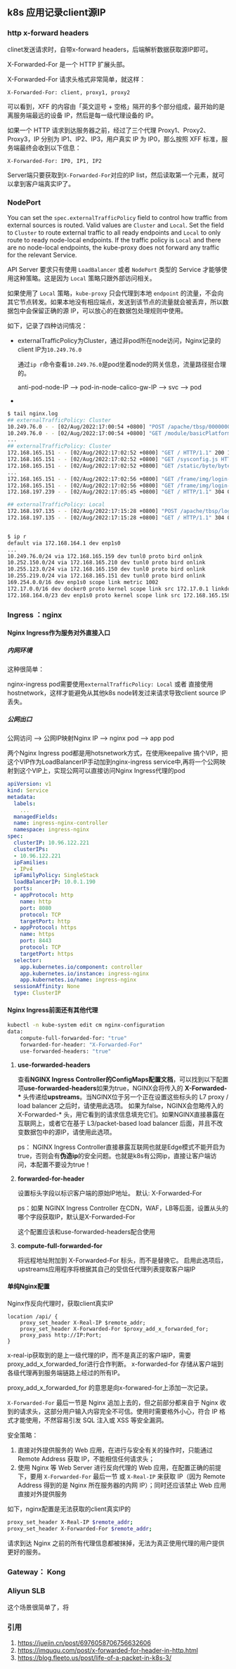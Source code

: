 ## k8s 应用记录client源IP

### http x-forward headers

clinet发送请求时，自带x-forward headers，后端解析数据获取源IP即可。

X-Forwarded-For 是一个 HTTP 扩展头部。

X-Forwarded-For 请求头格式非常简单，就这样：

```shell
X-Forwarded-For: client, proxy1, proxy2
```

可以看到，XFF 的内容由「英文逗号 + 空格」隔开的多个部分组成，最开始的是离服务端最远的设备 IP，然后是每一级代理设备的 IP。

如果一个 HTTP 请求到达服务器之前，经过了三个代理 Proxy1、Proxy2、Proxy3，IP 分别为 IP1、IP2、IP3，用户真实 IP 为 IP0，那么按照 XFF 标准，服务端最终会收到以下信息：

```shell
X-Forwarded-For: IP0, IP1, IP2
```

Server端只要获取到`X-Forwarded-For`对应的IP list，然后读取第一个元素，就可以拿到客户端真实IP了。

### NodePort

You can set the `spec.externalTrafficPolicy` field to control how traffic from external sources is routed. Valid values are `Cluster` and `Local`. Set the field to `Cluster` to route external traffic to all ready endpoints and `Local` to only route to ready node-local endpoints. If the traffic policy is `Local` and there are no node-local endpoints, the kube-proxy does not forward any traffic for the relevant Service.

API Server 要求只有使用 `LoadBalancer` 或者 `NodePort` 类型的 Service 才能够使用这种策略。这是因为 `Local` 策略只跟外部访问相关。

如果使用了 `Local` 策略，`kube-proxy` 只会代理到本地 `endpoint` 的流量，不会向其它节点转发。如果本地没有相应端点，发送到该节点的流量就会被丢弃，所以数据包中会保留正确的源 IP，可以放心的在数据包处理规则中使用。

如下，记录了四种访问情况：

* externalTrafficPolicy为Cluster，通过非pod所在node访问，Nginx记录的client IP为`10.249.76.0`

  通过`ip r`命令查看`10.249.76.0`是pod坐着node的网关信息，流量路径挺合理的。

  anti-pod-node-IP --> pod-in-node-calico-gw-IP --> svc --> pod

* 

```bash
$ tail nginx.log
## externalTrafficPolicy: Cluster
10.249.76.0 - - [02/Aug/2022:17:00:54 +0800] "POST /apache/tbsp/00000000000000/03010103A0051 HTTP/1.1" 200 8307 "http://172.168.165.159:31042/" "Mozilla/5.0 (Windows NT 10.0; WOW64) AppleWebKit/537.36 (KHTML, like Gecko) Chrome/80.0.3987.162 Safari/537.36" "-"
10.249.76.0 - - [02/Aug/2022:17:00:54 +0800] "GET /module/basicPlatform/basicPlatform.js?bust=1659431122136 HTTP/1.1" 200 94839 "http://172.168.165.159:31042/" "Mozilla/5.0 (Windows NT 10.0; WOW64) AppleWebKit/537.36 (KHTML, like Gecko) Chrome/80.0.3987.162 Safari/537.36" "-"
...
## externalTrafficPolicy: Cluster
172.168.165.151 - - [02/Aug/2022:17:02:52 +0800] "GET / HTTP/1.1" 200 1346 "-" "Mozilla/5.0 (Windows NT 10.0; WOW64) AppleWebKit/537.36 (KHTML, like Gecko) Chrome/80.0.3987.162 Safari/537.36" "-"
172.168.165.151 - - [02/Aug/2022:17:02:52 +0800] "GET /sysconfig.js HTTP/1.1" 200 57456 "http://172.168.165.151:31042/" "Mozilla/5.0 (Windows NT 10.0; WOW64) AppleWebKit/537.36 (KHTML, like Gecko) Chrome/80.0.3987.162 Safari/537.36" "-"
172.168.165.151 - - [02/Aug/2022:17:02:52 +0800] "GET /static/byte/byteSize.js HTTP/1.1" 200 6992 "http://172.168.165.151:31042/" "Mozilla/5.0 (Windows NT 10.0; WOW64) AppleWebKit/537.36 (KHTML, like Gecko) Chrome/80.0.3987.162 Safari/537.36" "-"
...
172.168.165.151 - - [02/Aug/2022:17:02:56 +0800] "GET /frame/img/login-bg.jpg HTTP/1.1" 200 191059 "http://172.168.165.151:31042/frame/frame.031edd6b.css" "Mozilla/5.0 (Windows NT 10.0; WOW64) AppleWebKit/537.36 (KHTML, like Gecko) Chrome/80.0.3987.162 Safari/537.36" "-"
172.168.165.151 - - [02/Aug/2022:17:02:56 +0800] "GET /frame/img/login-headerJYYH.png HTTP/1.1" 200 22690 "http://172.168.165.151:31042/" "Mozilla/5.0 (Windows NT 10.0; WOW64) AppleWebKit/537.36 (KHTML, like Gecko) Chrome/80.0.3987.162 Safari/537.36" "-"
172.168.197.239 - - [02/Aug/2022:17:05:45 +0800] "GET / HTTP/1.1" 304 0 "-" "Mozilla/5.0 (Windows NT 10.0; WOW64) AppleWebKit/537.36 (KHTML, like Gecko) Chrome/80.0.3987.162 Safari/537.36" "-"

## externalTrafficPolicy: Local
172.168.197.135 - - [02/Aug/2022:17:15:28 +0800] "POST /apache/tbsp/logout HTTP/1.1" 200 67 "http://172.168.165.151:31042/" "Mozilla/5.0 (Windows NT 10.0; WOW64) AppleWebKit/537.36 (KHTML, like Gecko) Chrome/80.0.3987.162 Safari/537.36" "-"
172.168.197.135 - - [02/Aug/2022:17:15:28 +0800] "GET / HTTP/1.1" 304 0 "http://172.168.165.151:31042/" "Mozilla/5.0 (Windows NT 10.0; WOW64) AppleWebKit/537.36 (KHTML, like Gecko) Chrome/80.0.3987.162 Safari/537.36" "-"


$ ip r
default via 172.168.164.1 dev enp1s0 
...
10.249.76.0/24 via 172.168.165.159 dev tunl0 proto bird onlink 
10.252.150.0/24 via 172.168.165.210 dev tunl0 proto bird onlink 
10.255.123.0/24 via 172.168.165.150 dev tunl0 proto bird onlink 
10.255.219.0/24 via 172.168.165.151 dev tunl0 proto bird onlink 
169.254.0.0/16 dev enp1s0 scope link metric 1002 
172.17.0.0/16 dev docker0 proto kernel scope link src 172.17.0.1 linkdown 
172.168.164.0/23 dev enp1s0 proto kernel scope link src 172.168.165.158 

```



### Ingress ：nginx

#### Nginx Ingress作为服务对外直接入口

##### 内网环境

这种很简单：

nginx-ingress pod需要使用`externalTrafficPolicy: Local` 或者 直接使用hostnetwork，这样才能避免从其他k8s node转发过来请求导致client source IP丢失。

##### 公网出口

公网访问 --> 公网IP映射Nginx IP --> nginx pod --> app pod

两个Nginx Ingress pod都是用hotsnetwork方式，在使用keepalive 搞个VIP，把这个VIP作为LoadBalancerIP手动加到nginx-ingress service中,再将一个公网映射到这个VIP上，实现公网可以直接访问Nginx Ingress代理的pod

```yaml
apiVersion: v1
kind: Service
metadata:
  labels:
    ...
  managedFields:
  name: ingress-nginx-controller
  namespace: ingress-nginx
spec:
  clusterIP: 10.96.122.221
  clusterIPs:
  - 10.96.122.221
  ipFamilies:
  - IPv4
  ipFamilyPolicy: SingleStack
  loadBalancerIP: 10.0.1.190
  ports:
  - appProtocol: http
    name: http
    port: 8080
    protocol: TCP
    targetPort: http
  - appProtocol: https
    name: https
    port: 8443
    protocol: TCP
    targetPort: https
  selector:
    app.kubernetes.io/component: controller
    app.kubernetes.io/instance: ingress-nginx
    app.kubernetes.io/name: ingress-nginx
  sessionAffinity: None
  type: ClusterIP
```



#### Nginx Ingress前面还有其他代理

```bash
kubectl -n kube-system edit cm nginx-configuration
data:
    compute-full-forwarded-for: "true"
    forwarded-for-header: "X-Forwarded-For"
    use-forwarded-headers: "true"
```

1. **use-forwarded-headers**

   查看**NGINX Ingress Controller的ConfigMaps配置文档**，可以找到以下配置项**use-forwarded-headers**如果为true，NGINX会将传入的 **X-Forwarded-\*** 头传递给**upstreams**。当NGINX位于另一个正在设置这些标头的 L7 proxy / load balancer 之后时，请使用此选项。
   如果为false，NGINX会忽略传入的 X-Forwarded-* 头，用它看到的请求信息填充它们。如果NGINX直接暴露在互联网上，或者它在基于 L3/packet-based load balancer 后面，并且不改变数据包中的源IP，请使用此选项。

   ps： NGINX Ingress Controller直接暴露互联网也就是Edge模式不能开启为true，否则会有**伪造ip**的安全问题。也就是k8s有公网ip，直接让客户端访问，本配置不要设为true！

2. **forwarded-for-header**

   设置标头字段以标识客户端的原始IP地址。 默认: X-Forwarded-For

   ps：如果 NGINX Ingress Controller 在CDN，WAF，LB等后面，设置从头的哪个字段获取IP，默认是X-Forwarded-For

   这个配置应该和use-forwarded-headers配合使用

3. **compute-full-forwarded-for**

   将远程地址附加到 X-Forwarded-For 标头，而不是替换它。 启用此选项后，upstreams应用程序将根据其自己的受信任代理列表提取客户端IP

#### 单纯Nginx配置

Nginx作反向代理时，获取client真实IP

```nginx
location /api/ {
    proxy_set_header X-Real-IP $remote_addr;
    proxy_set_header X-Forwarded-For $proxy_add_x_forwarded_for;
    proxy_pass http://IP:Port;
}
```

x-real-ip获取到的是上一级代理的IP，而不是真正的客户端IP，需要proxy_add_x_forwarded_for进行合作判断。
x-forwarded-for 存储从客户端到各级代理再到服务端链路上经过的所有IP。

proxy_add_x_forwarded_for 的意思是向x-forwared-for上添加一次记录。

`X-Forwarded-For` 最后一节是 Nginx 追加上去的，但之前部分都来自于 Nginx 收到的请求头，这部分用户输入内容完全不可信。使用时需要格外小心，符合 IP 格式才能使用，不然容易引发 SQL 注入或 XSS 等安全漏洞。

安全策略：

1. 直接对外提供服务的 Web 应用，在进行与安全有关的操作时，只能通过 Remote Address 获取 IP，不能相信任何请求头；
2. 使用 Nginx 等 Web Server 进行反向代理的 Web 应用，在配置正确的前提下，要用 `X-Forwarded-For` 最后一节 或 `X-Real-IP` 来获取 IP（因为 Remote Address 得到的是 Nginx 所在服务器的内网 IP）；同时还应该禁止 Web 应用直接对外提供服务

如下，nginx配置是无法获取的client真实IP的

```bash
proxy_set_header X-Real-IP $remote_addr;
proxy_set_header X-Forwarded-For $remote_addr;
```

请求到达 Nginx 之前的所有代理信息都被抹掉，无法为真正使用代理的用户提供更好的服务。

### Gateway： Kong

### Aliyun SLB

这个场景很简单了，将

### 引用

1. https://juejin.cn/post/6976058706756632606
2. https://imququ.com/post/x-forwarded-for-header-in-http.html
3. https://blog.fleeto.us/post/life-of-a-packet-in-k8s-3/
